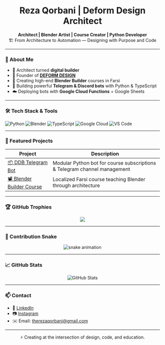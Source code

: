 <h1 align="center">Reza Qorbani | Deform Design Architect</h1>

<p align="center">
  <b>Architect | Blender Artist | Course Creator | Python Developer</b><br>
  🏗️ From Architecture to Automation — Designing with Purpose and Code
</p>

---

### 🚀 About Me

- 🎨 Architect turned **digital builder**
- 🧠 Founder of [**DEFORM DESIGN**](https://www.instagram.com/deformdesignfirm/)
- 🎥 Creating high-end **Blender Builder** courses in Farsi
- 🤖 Building powerful **Telegram & Discord bots** with Python & TypeScript
- ☁️ Deploying bots with **Google Cloud Functions** + Google Sheets

---

### 🛠️ Tech Stack & Tools

![Python](https://img.shields.io/badge/Python-3776AB?style=for-the-badge&logo=python&logoColor=white)
![Blender](https://img.shields.io/badge/Blender-F5792A?style=for-the-badge&logo=blender&logoColor=white)
![TypeScript](https://img.shields.io/badge/TypeScript-007acc?style=for-the-badge&logo=typescript&logoColor=white)
![Google Cloud](https://img.shields.io/badge/Google%20Cloud-4285F4?style=for-the-badge&logo=googlecloud&logoColor=white)
![VS Code](https://img.shields.io/badge/VSCode-0078d7?style=for-the-badge&logo=visual%20studio%20code&logoColor=white)

---

### 📌 Featured Projects

| Project | Description |
|--------|-------------|
| [📦 DDB Telegram Bot](https://github.com/therezaqorbani/deformdesignbot) | Modular Python bot for course subscriptions & Telegram channel management |
| [📽️ Blender Builder Course](https://github.com/therezaqorbani/blender-archviz-course) | Localized Farsi course teaching Blender through architecture |

---

### 🏆 GitHub Trophies

<p align="center">
  <img src="https://github-profile-trophy.vercel.app/?username=therezaqorbani&theme=onedark&row=1&column=6" />
</p>

---

### 🐍 Contribution Snake

<p align="center">
  <img src="https://github.com/therezaqorbani/therezaqorbani/blob/output/github-contribution-grid-snake.svg" alt="snake animation" />
</p>

---

### 📈 GitHub Stats

<p align="center">
  <img src="https://github-readme-stats.vercel.app/api?username=therezaqorbani&show_icons=true&theme=radical" alt="GitHub Stats" />
</p>

---

### 📫 Contact

- 💼 [LinkedIn](https://www.linkedin.com/in/therezaqorbani)
- 📷 [Instagram](https://www.instagram.com/therezaqorbani/)
- ✉️ Email: therezaqorbani@gmail.com

---

<p align="center">⚡️ Creating at the intersection of design, code, and education.</p>
